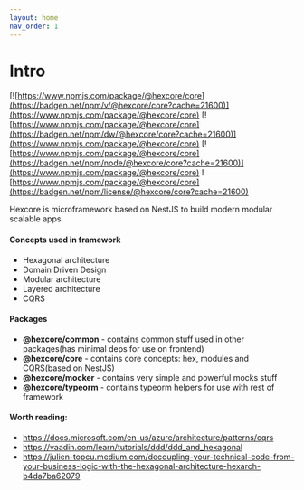 ```yaml
---
layout: home
nav_order: 1
---
```


# Intro
[![https://www.npmjs.com/package/@hexcore/core](https://badgen.net/npm/v/@hexcore/core?cache=21600)](https://www.npmjs.com/package/@hexcore/core)
[![https://www.npmjs.com/package/@hexcore/core](https://badgen.net/npm/dw/@hexcore/core?cache=21600)](https://www.npmjs.com/package/@hexcore/core)
[![https://www.npmjs.com/package/@hexcore/core](https://badgen.net/npm/node/@hexcore/core?cache=21600)](https://www.npmjs.com/package/@hexcore/core)
![https://www.npmjs.com/package/@hexcore/core](https://badgen.net/npm/license/@hexcore/core?cache=21600)

Hexcore is microframework based on NestJS to build modern modular scalable apps.

#### Concepts used in framework
- Hexagonal architecture
- Domain Driven Design
- Modular architecture
- Layered architecture
- CQRS

#### Packages
- **@hexcore/common** - contains common stuff used in other packages(has minimal deps for use on frontend)
- **@hexcore/core** - contains core concepts: hex, modules and CQRS(based on NestJS)
- **@hexcore/mocker** - contains very simple and powerful mocks stuff
- **@hexcore/typeorm** - contains typeorm helpers for use with rest of framework

#### Worth reading:

- <https://docs.microsoft.com/en-us/azure/architecture/patterns/cqrs>
- <https://vaadin.com/learn/tutorials/ddd/ddd_and_hexagonal>
- <https://julien-topcu.medium.com/decoupling-your-technical-code-from-your-business-logic-with-the-hexagonal-architecture-hexarch-b4da7ba62079>


